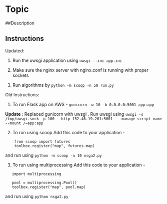 # Topic
##Description
## Instructions

Updated:

1. Run the uwsgi application using ```uwsgi --ini app.ini```

2. Make sure the nginx server with nginx.conf is running with proper sockets

3. Run algorithms by ```python -m scoop -n 50 run.py```



Old Instructions:

1. To run Flask app on AWS - ```gunicorn -w 10 -b 0.0.0.0:5001 app:app```

**Update** : Replaced gunicorn with uwsgi . 
Run uwsgi using ```uwsgi -s /tmp/uwsgi.sock -p 100 --http 152.46.19.201:5001  --manage-script-name --mount /=app:app```

2. To run using scoop 
Add this code to your application - 
```
    from scoop import futures
    toolbox.register("map", futures.map) 
```
 
 and run using ``` python -m scoop -n 10 nsga2.py ```
 
 3. To run using multiprocessing
 Add this code to your application - 
 ``` 
    import multiprocessing

    pool = multiprocessing.Pool()
    toolbox.register("map", pool.map)
 ```
    
and run using ```python nsga2.py ```



    
